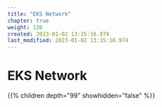 ```yaml
---
title: "EKS Network"
chapter: true
weight: 130
created: 2023-01-02 13:15:16.974
last_modified: 2023-01-02 13:15:16.974
---
```


# EKS Network

{{% children depth="99" showhidden="false" %}}
